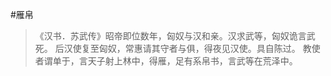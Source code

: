 #雁帛

> 《汉书．苏武传》昭帝即位数年，匈奴与汉和亲。汉求武等，匈奴诡言武死。
> 后汉使复至匈奴，常惠请其守者与俱，得夜见汉使。具自陈过。
> 教使者谓单于，言天子射上林中，得雁，足有系帛书，言武等在荒泽中。
